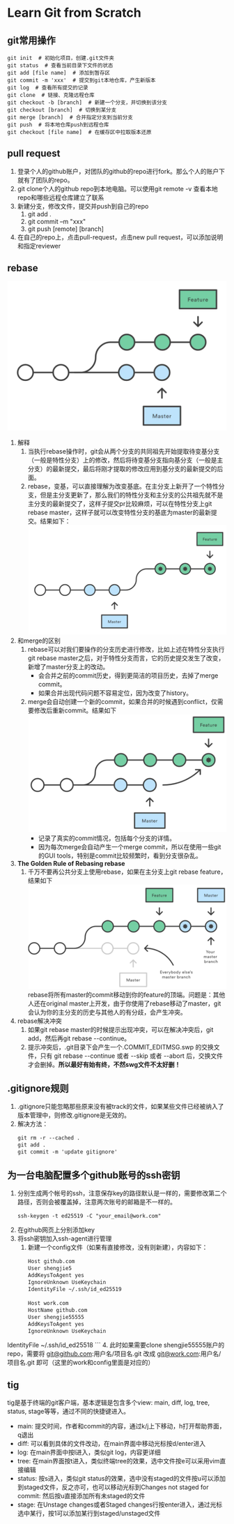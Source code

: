 # Learn Git from Scratch
## git常用操作
```shell
git init  # 初始化项目，创建.git文件夹
git status  # 查看当前目录下文件的状态
git add [file name]  # 添加到暂存区
git commit -m 'xxx'  # 提交到git本地仓库，产生新版本
git log  # 查看所有提交的记录
git clone  # 链接、克隆远程仓库
git checkout -b [branch]  # 新建一个分支，并切换到该分支
git checkout [branch]  # 切换到某分支
git merge [branch]  # 合并指定分支到当前分支
git push  # 将本地仓库push到远程仓库
git checkout [file name]  # 在缓存区中拉取版本还原
```

## pull request
1. 登录个人的github账户，对团队的github的repo进行fork。那么个人的账户下就有了团队的repo。
2. git clone个人的github repo到本地电脑。可以使用git remote -v 查看本地repo和哪些远程仓库建立了联系
3. 新建分支，修改文件，提交并push到自己的repo
   1. git add . 
   2. git commit –m "xxx" 
   3. git push [remote] [branch]
4. 在自己的repo上，点击pull-request，点击new pull request，可以添加说明和指定reviewer

## rebase
![git_graph](materials/git_tutorial/git_graph.png)
1. 解释
   1. 当执行rebase操作时，git会从两个分支的共同祖先开始提取待变基分支（一般是特性分支）上的修改，然后将待变基分支指向基分支（一般是主分支）的最新提交，最后将刚才提取的修改应用到基分支的最新提交的后面。
   2. rebase，变基，可以直接理解为改变基底。在主分支上新开了一个特性分支，但是主分支更新了，那么我们的特性分支和主分支的公共祖先就不是主分支的最新提交了，这样子提交pr比较麻烦，可以在特性分支上git rebase master，这样子就可以改变特性分支的基底为master的最新提交。结果如下：![git_graph_rebase](materials/git_tutorial/git_graph_rebase.png)
2. 和merge的区别
   1. rebase可以对我们要操作的分支历史进行修改，比如上述在特性分支执行git rebase master之后，对于特性分支而言，它的历史提交发生了改变，新增了master分支上的改动。
      * 会合并之前的commit历史，得到更简洁的项目历史，去掉了merge commit。
      * 如果合并出现代码问题不容易定位，因为改变了history。
   2. merge会自动创建一个新的commit，如果合并的时候遇到conflict，仅需要修改后重新commit。结果如下![git_graph_merge](materials/git_tutorial/git_graph_merge.png)
      * 记录了真实的commit情况，包括每个分支的详情。
      * 因为每次merge会自动产生一个merge commit，所以在使用一些git的GUI tools，特别是commit比较频繁时，看到分支很杂乱。
3. **The Golden Rule of Rebasing rebase**
   1. 千万不要再公共分支上使用rebase，如果在主分支上git rebase feature，结果如下![git_graph_rebase_master](materials/git_tutorial/git_graph_rebase_master.png) rebase将所有master的commit移动到你的feature的顶端。问题是：其他人还在original master上开发，由于你使用了rebase移动了master，git会认为你的主分支的历史与其他人的有分歧，会产生冲突。
4. rebase解决冲突
   1. 如果git rebase master的时候提示出现冲突，可以在解决冲突后，git add，然后再git rebase --continue。
   2. 提示冲突后，.git目录下会产生一个.COMMIT_EDITMSG.swp 的交换文件，只有 git rebase --continue 或者 --skip 或者 --abort 后，交换文件才会删掉。**所以最好有始有终，不然swg文件不太好删！**

## .gitignore规则
1. .gitignore只能忽略那些原来没有被track的文件，如果某些文件已经被纳入了版本管理中，则修改.gitignore是无效的。
2. 解决方法：
   ```shell
   git rm -r --cached .
   git add .
   git commit -m 'update gitignore'
   ```


## 为一台电脑配置多个github账号的ssh密钥
1. 分别生成两个帐号的ssh，注意保存key的路径默认是一样的，需要修改第二个路径，否则会被覆盖掉，注意两次账号的邮箱是不一样的。
   ```shell
   ssh-keygen -t ed25519 -C "your_email@work.com"
   ```
2. 在github网页上分别添加key
3. 将ssh密钥加入ssh-agent进行管理
   1. 新建一个config文件（如果有直接修改，没有则新建），内容如下：
        ```shell
        Host github.com
		User shengjie5
		AddKeysToAgent yes
		IgnoreUnknown UseKeychain
		IdentityFile ~/.ssh/id_ed25519
	 
		Host work.com
		HostName github.com
		User shengjie55555
		AddKeysToAgent yes
		IgnoreUnknown UseKeychain
IdentityFile ~/.ssh/id_ed25518
        ```
4. 此时如果需要clone shengjie55555账户的repo，需要将 git@github.com:用户名/项目名.git 改成 git@work.com:用户名/项目名.git 即可（这里的work和config里面是对应的）

## tig
tig是基于终端的git客户端，基本逻辑是包含多个view: main, diff, log, tree, status, stage等等，通过不同的快捷键进入。
* main: 提交时间，作者和commit的内容，通过k/j上下移动，h打开帮助界面，q退出
* diff: 可以看到具体的文件改动，在main界面中移动光标按d/enter进入
* log: 在main界面中按l进入，类似git log，内容更详细
* tree: 在main界面按t进入，类似终端tree的效果，选中文件按e可以采用vim直接编辑
* status: 按s进入，类似git status的效果，选中没有staged的文件按u可以添加到staged文件，反之亦可，也可以移动光标到Changes not staged for commit: 然后按u直接添加所有未staged的文件
* stage: 在Unstage changes或者Staged changes行按enter进入，通过光标选中某行，按1可以添加某行到staged/unstaged文件
